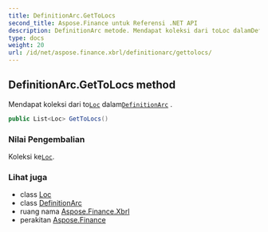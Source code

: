 ```yaml
---
title: DefinitionArc.GetToLocs
second_title: Aspose.Finance untuk Referensi .NET API
description: DefinitionArc metode. Mendapat koleksi dari toLoc dalamDefinitionArc .
type: docs
weight: 20
url: /id/net/aspose.finance.xbrl/definitionarc/gettolocs/
---
```

## DefinitionArc.GetToLocs method

Mendapat koleksi dari to[`Loc`](../../loc/) dalam[`DefinitionArc`](../) .

```csharp
public List<Loc> GetToLocs()
```

### Nilai Pengembalian

Koleksi ke[`Loc`](../../loc/).

### Lihat juga

* class [Loc](../../loc/)
* class [DefinitionArc](../)
* ruang nama [Aspose.Finance.Xbrl](../../definitionarc/)
* perakitan [Aspose.Finance](../../../)


